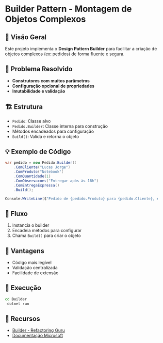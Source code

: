 # Builder Pattern - Montagem de Objetos Complexos

## 📖 Visão Geral

Este projeto implementa o **Design Pattern Builder** para facilitar a criação de objetos complexos (ex: pedidos) de forma fluente e segura.

## 🎯 Problema Resolvido
- **Construtores com muitos parâmetros**
- **Configuração opcional de propriedades**
- **Imutabilidade e validação**

## 🏗️ Estrutura
- `Pedido`: Classe alvo
- `Pedido.Builder`: Classe interna para construção
- Métodos encadeados para configuração
- `Build()`: Valida e retorna o objeto

## 💡 Exemplo de Código

```csharp
var pedido = new Pedido.Builder()
    .ComCliente("Lucas Jorge")
    .ComProduto("Notebook")
    .ComQuantidade(1)
    .ComObservacoes("Entregar após às 18h")
    .ComEntregaExpressa()
    .Build();

Console.WriteLine($"Pedido de {pedido.Produto} para {pedido.Cliente}, entrega expressa: {pedido.EntregaExpressa}");
```

## 🔄 Fluxo
1. Instancia o builder
2. Encadeia métodos para configurar
3. Chama `Build()` para criar o objeto

## 📝 Vantagens
- Código mais legível
- Validação centralizada
- Facilidade de extensão

## 🚀 Execução

```bash
cd Builder
 dotnet run
```

## 🔗 Recursos
- [Builder - Refactoring Guru](https://refactoring.guru/design-patterns/builder)
- [Documentação Microsoft](https://learn.microsoft.com/en-us/dotnet/architecture/modern-web-apps-azure/common-web-application-architectures#builder)
